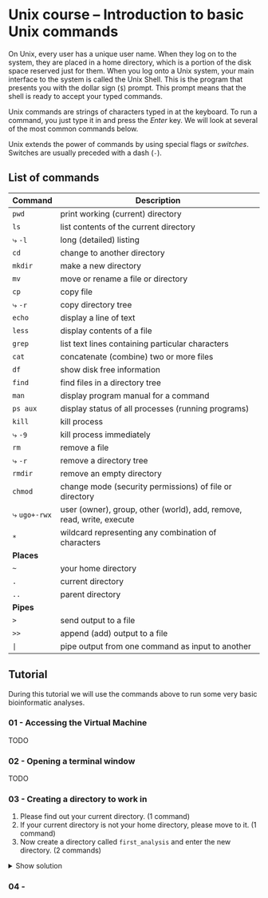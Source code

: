 # Unix course – Introduction to basic Unix commands

On Unix, every user has a unique user name. When they log on to the system, they are placed in a home directory, which is a portion of the disk space reserved just for them. When you log onto a Unix system, your main interface to the system is  called the Unix Shell. This is the program that presents you with the dollar sign (`$`) prompt. This prompt means that the shell is ready to accept your typed commands.

Unix commands are strings of characters typed in at the keyboard. To  run a command, you just type it in and press the *Enter* key. We will look at several of the most common commands below. 

Unix extends the power of commands by using special flags or *switches*. Switches are usually preceded with a dash (`-`).

## List of commands

| Command             | Description                                                  |
| ------------------- | ------------------------------------------------------------ |
| `pwd`               | print working (current) directory                            |
| `ls`                | list contents of the current directory                       |
| &#10551; `-l`       | long (detailed) listing                                      |
| `cd`                | change to another directory                                  |
| `mkdir`             | make a new directory                                         |
| `mv`                | move or rename a file or directory                           |
| `cp`                | copy file                                                    |
| &#10551; `-r`       | copy directory tree                                          |
| `echo`              | display a line of text                                       |
| `less`              | display contents of a file                                   |
| `grep`              | list text lines containing particular characters             |
| `cat`               | concatenate (combine) two or more files                      |
| `df`                | show disk free information                                   |
| `find`              | find files in a directory tree                               |
| `man`               | display program manual for a command                         |
| `ps aux`            | display status of all processes (running programs)           |
| `kill`              | kill process                                                 |
| &#10551; `-9`       | kill process immediately                                     |
| `rm`                | remove a file                                                |
| &#10551; `-r`       | remove a directory tree                                      |
| `rmdir`             | remove an empty directory                                    |
| `chmod`             | change mode (security permissions) of file or directory      |
| &#10551; `ugo+-rwx` | user (owner), group, other (world), add, remove, read, write, execute |
| `*`                 | wildcard representing any combination of characters          |
| **Places** |  |
| `~`                 | your home directory                                          |
| `.`                 | current directory                                            |
| `..`                | parent directory                                             |
| **Pipes** |  |
| `>`                 | send output to a file                                        |
| `>>`                | append (add) output to a file                                |
| `\|`                 | pipe output from one command as input to another             |

## Tutorial

During this tutorial we will use the commands above to run some very basic bioinformatic analyses.

### 01 - Accessing the Virtual Machine

TODO

### 02 - Opening a terminal window

TODO

### 03 - Creating a directory to work in

1. Please find out your current directory. (1 command)
2. If your current directory is not your home directory, please move to it. (1 command)
3. Now create a directory called `first_analysis` and enter the new directory. (2 commands)

<details><summary>Show solution</summary><pre><code>
pwd
cd ~
mkdir first_analysis
cd first_analysis
</code></pre></details>

### 04 - 